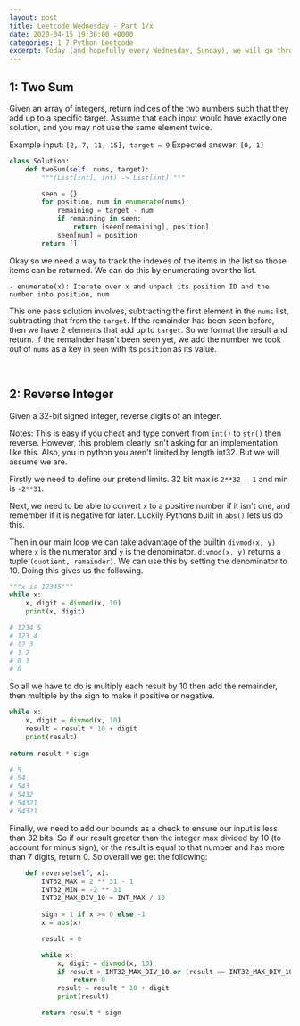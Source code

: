 ```yaml
---
layout: post
title: Leetcode Wednesday - Part 1/x
date: 2020-04-15 19:30:00 +0000
categories: 1 7 Python Leetcode
excerpt: Today (and hopefully every Wednesday, Sunday), we will go through Leetcode questions.
---
```


## 1: Two Sum

Given an array of integers, return indices of the two numbers such that they add up to a specific target.
Assume that each input would have exactly one solution, and you may not use the same element twice.

Example input: `[2, 7, 11, 15], target = 9`
Expected answer: `[0, 1]` 

```python
class Solution:
    def twoSum(self, nums, target):
        """(List[int], int) -> List[int] """

        seen = {}
        for position, num in enumerate(nums):
            remaining = target - num
            if remaining in seen:
                return [seen[remaining], position]
            seen[num] = position
        return []
```

Okay so we need a way to track the indexes of the items in the list so those items can be returned. We can do this by enumerating over the list.

    - enumerate(x): Iterate over x and unpack its position ID and the number into position, num

This one pass solution involves, subtracting the first element in the `nums` list, subtracting that from the `target`. If the remainder has been seen before, then we have 2 elements that add up to `target`. So we format the result and return. If the remainder hasn't been seen yet, we add the number we took out of `nums` as a key in `seen` with its `position` as its value.

<br>

## 2: Reverse Integer
Given a 32-bit signed integer, reverse digits of an integer.

Notes: This is easy if you cheat and type convert from `int()` to `str()` then reverse. However, this problem clearly isn't asking for an implementation like this. Also, you in python you aren't limited by length int32. But we will assume we are.

Firstly we need to define our pretend limits. 32 bit max is `2**32 - 1` and min is `-2**31`.

Next, we need to be able to convert `x` to a positive number if it isn't one, and remember if it is negative for later. Luckily Pythons built in `abs()` lets us do this.

Then in our main loop we can take advantage of the builtin `divmod(x, y)` where `x` is the numerator and `y` is the denominator. `divmod(x, y)` returns a tuple `(quotient, remainder)`. We can use this by setting the denominator to 10. Doing this gives us the following.

```python
"""x is 12345"""
while x:
    x, digit = divmod(x, 10)
    print(x, digit)

# 1234 5
# 123 4
# 12 3
# 1 2
# 0 1
# 0
```
So all we have to do is multiply each result by 10 then add the remainder, then multiple by the sign to make it positive or negative. 

```python
while x:
    x, digit = divmod(x, 10)
    result = result * 10 + digit
    print(result)
    
return result * sign

# 5
# 54
# 543
# 5432
# 54321
# 54321
```

Finally, we need to add our bounds as a check to ensure our input is less than 32 bits. So if our result greater than the integer max divided by 10 (to account for minus sign), or the result is equal to that number and has more than 7 digits, return 0. So overall we get the following:

```python
    def reverse(self, x):
        INT32_MAX = 2 ** 31 - 1
        INT32_MIN = -2 ** 31
        INT32_MAX_DIV_10 = INT_MAX / 10
        
        sign = 1 if x >= 0 else -1
        x = abs(x)

        result = 0

        while x:
            x, digit = divmod(x, 10)
            if result > INT32_MAX_DIV_10 or (result == INT32_MAX_DIV_10 and digit > 7):
                return 0
            result = result * 10 + digit
            print(result)

        return result * sign
```
